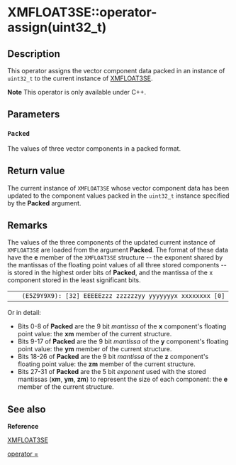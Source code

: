 # XMFLOAT3SE::operator-assign(uint32_t)

## Description

This operator assigns the vector component data packed in an instance of `uint32_t` to
the current instance of [XMFLOAT3SE](https://learn.microsoft.com/windows/win32/api/directxpackedvector/ns-directxpackedvector-xmfloat3se).

**Note** This operator is only available under C++.

## Parameters

### `Packed`

The values of three vector components in a packed format.

## Return value

The current instance of `XMFLOAT3SE` whose vector component data has been updated to
the component values packed in the `uint32_t` instance specified by the
**Packed** argument.

## Remarks

The values of the three components of the updated current instance of `XMFLOAT3SE` are loaded from the argument **Packed**. The format of these data have the
**e** member of the `XMFLOAT3SE` structure -- the exponent shared by the
mantissas of the floating point values of all three stored components -- is stored in the highest order
bits of **Packed**, and the mantissa of the x component stored in the least significant bits.

|  |
| --- |
| ```    (E5Z9Y9X9): [32] EEEEEzzz zzzzzzyy yyyyyyyx xxxxxxxx [0] ``` |

Or in detail:

* Bits 0-8 of **Packed** are the 9 bit *mantissa* of the
  **x** component's floating point value: the **xm** member of the current structure.
* Bits 9-17 of **Packed** are the 9 bit *mantissa* of the
  **y** component's floating point value: the **ym** member of the current structure.
* Bits 18-26 of **Packed** are the 9 bit *mantissa* of the
  **z** component's floating point value: the **zm** member of the current structure.
* Bits 27-31 of **Packed** are the 5 bit *exponent* used
  with the stored mantissas (**xm**, **ym**,
  **zm**) to represent the size of each component: the **e** member of the current structure.

## See also

**Reference**

[XMFLOAT3SE](https://learn.microsoft.com/windows/win32/api/directxpackedvector/ns-directxpackedvector-xmfloat3se)

[operator =](https://msdn.microsoft.com/e3c74a38-65ab-48ac-931d-1fc66ec04d74)